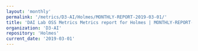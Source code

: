 ```yaml
---
layout: 'monthly'
permalink: '/metrics/D3-AI/Holmes/MONTHLY-REPORT-2019-03-01/'
title: 'DAI Lab OSS Metrics Metrics report for Holmes | MONTHLY-REPORT-2019-03-01'
organization: 'D3-AI'
repository: 'Holmes'
current_date: '2019-03-01'
---
```

